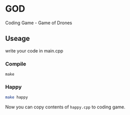 # GOD

Coding Game - Game of Drones

## Useage

write your code in main.cpp

### Compile

```
make
```

### Happy

```bash
make happy
```

Now you can copy contents of `happy.cpp` to coding game.
